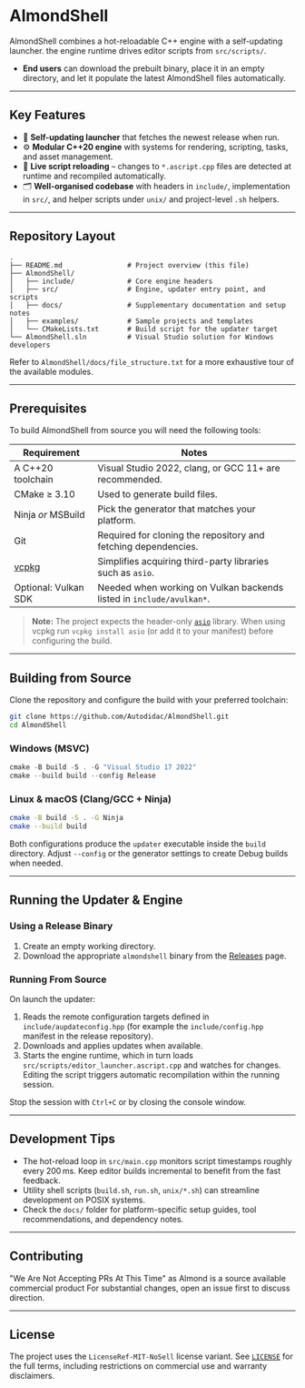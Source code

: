 # AlmondShell

AlmondShell combines a hot-reloadable C++ engine with a self-updating launcher. the engine runtime drives editor scripts from `src/scripts/`.

- **End users** can download the prebuilt binary, place it in an empty directory, and let it populate the latest AlmondShell files automatically.

---

## Key Features

- 🔄 **Self-updating launcher** that fetches the newest release when run.
- ⚙️ **Modular C++20 engine** with systems for rendering, scripting, tasks, and asset management.
- 🧪 **Live script reloading** – changes to `*.ascript.cpp` files are detected at runtime and recompiled automatically.
- 🗂️ **Well-organised codebase** with headers in `include/`, implementation in `src/`, and helper scripts under `unix/` and project-level `.sh` helpers.

---

## Repository Layout

```
.
├── README.md                # Project overview (this file)
├── AlmondShell/
│   ├── include/             # Core engine headers
│   ├── src/                 # Engine, updater entry point, and scripts
│   ├── docs/                # Supplementary documentation and setup notes
│   ├── examples/            # Sample projects and templates
│   └── CMakeLists.txt       # Build script for the updater target
└── AlmondShell.sln          # Visual Studio solution for Windows developers
```

Refer to `AlmondShell/docs/file_structure.txt` for a more exhaustive tour of the available modules.

---

## Prerequisites

To build AlmondShell from source you will need the following tools:

| Requirement            | Notes |
| ---------------------- | ----- |
| A C++20 toolchain      | Visual Studio 2022, clang, or GCC 11+ are recommended. |
| CMake ≥ 3.10           | Used to generate build files. |
| Ninja _or_ MSBuild     | Pick the generator that matches your platform. |
| Git                    | Required for cloning the repository and fetching dependencies. |
| [vcpkg](https://vcpkg.io/) | Simplifies acquiring third-party libraries such as `asio`. |
| Optional: Vulkan SDK   | Needed when working on Vulkan backends listed in `include/avulkan*`. |

> **Note:** The project expects the header-only [`asio`](https://think-async.com/) library. When using vcpkg run `vcpkg install asio` (or add it to your manifest) before configuring the build.

---

## Building from Source

Clone the repository and configure the build with your preferred toolchain:

```bash
git clone https://github.com/Autodidac/AlmondShell.git
cd AlmondShell
```

### Windows (MSVC)

```powershell
cmake -B build -S . -G "Visual Studio 17 2022"
cmake --build build --config Release
```

### Linux & macOS (Clang/GCC + Ninja)

```bash
cmake -B build -S . -G Ninja
cmake --build build
```

Both configurations produce the `updater` executable inside the `build` directory. Adjust `--config` or the generator settings to create Debug builds when needed.

---

## Running the Updater & Engine

### Using a Release Binary
1. Create an empty working directory.
2. Download the appropriate `almondshell` binary from the [Releases](https://github.com/Autodidac/AlmondShell/releases) page.

### Running From Source

On launch the updater:
1. Reads the remote configuration targets defined in `include/aupdateconfig.hpp` (for example the `include/config.hpp` manifest in the release repository).
2. Downloads and applies updates when available.
3. Starts the engine runtime, which in turn loads `src/scripts/editor_launcher.ascript.cpp` and watches for changes. Editing the script triggers automatic recompilation within the running session.

Stop the session with `Ctrl+C` or by closing the console window.

---

## Development Tips

- The hot-reload loop in `src/main.cpp` monitors script timestamps roughly every 200 ms. Keep editor builds incremental to benefit from the fast feedback.
- Utility shell scripts (`build.sh`, `run.sh`, `unix/*.sh`) can streamline development on POSIX systems.
- Check the `docs/` folder for platform-specific setup guides, tool recommendations, and dependency notes.

---

## Contributing

"We Are Not Accepting PRs At This Time" as Almond is a source available commercial product
For substantial changes, open an issue first to discuss direction.

---

## License

The project uses the `LicenseRef-MIT-NoSell` license variant. See [`LICENSE`](LICENSE) for the full terms, including restrictions on commercial use and warranty disclaimers.


